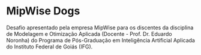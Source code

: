 # MipWise Dogs
 Desafio apresentado pela empresa MipWise para os discentes da disciplina de Modelagem e Otimização Aplicada (Docente - Prof. Dr. Eduardo Noronha) do Programa de Pós-Graduação em Inteligência Artificial Aplicada do Instituto Federal de Goiás (IFG).

